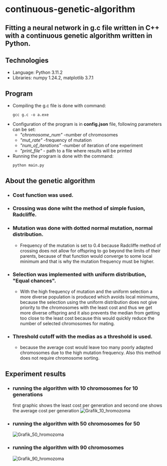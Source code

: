 # continuous-genetic-algorithm
## Fitting a neural network in g.c file written in C++ with a continuous genetic algorithm written in Python.
## Technologies
* Language: Python 3.11.2
* Libraries: numpy 1.24.2, matplotlib 3.7.1
## Program
* Compiling the g.c file is done with command:
   ```console
   gcc g.c -o a.exe
   ```
* Configuration of the program is in **config.json** file, following parameters can be set:
   * *"chromosome_num"* -number of chromosomes
   *  *"mut_rate"* -frequency of mutation
   *  *"num_of_iterations"* -number of iteration of one experiment
   *  *"print_file"* - path to a file where results will be printed
* Running the program is done with the command:
   ```console
   python main.py
   ```
## About the genetic algorithm
* ### **Cost function** was used.
* ### **Crossing** was done wiht the method of simple fusion, Radcliffe.
* ### **Mutation** was done with dotted normal mutation, normal distribution.
   * Frequency of the mutation is set to 0.4 because Radcliffe method of crossing does not allow for offspring to go beyond the limits of their parents, because of that function would converge to some local minimum and that is why the mutation frequency must be higher.
* ### **Selection** was implemented with uniform distribution, "Equal chances".
   * With the high frequency of mutation and the uniform selection a more diverse population is produced which avoids local minimums, because the selection using the uniform distribution does not give priority to the chromosomes with the least cost and thus we get more diverse offspring and it also prevents the median from getting too close to the least cost because this would quickly reduce the number of selected chromosomes for mating.
* ### Threshold **cutoff** with the medias as a threshold is used.
   * because the average cost would leave too many poorly adapted chromosomes due to the high mutation frequency. Also this method does not require chromosome sorting.
## Experiment results
  * ### running the algorithm with 10 chromosomes for 10 generations
     first graphic shows the least cost per generation and second one shows the average cost per generation
    ![Grafik_10_hromozoma](https://github.com/cumicm/continuous-genetic-algorithm/assets/126609170/c67565c4-415c-4532-a39f-c95d19632053)
  * ### running the algorithm with 50 chromosomes for 50
    ![Grafik_50_hromozoma](https://github.com/cumicm/continuous-genetic-algorithm/assets/126609170/00b6f9be-477e-4af0-8238-92901fd236d5)
  * ### running the algorithm with 90 chromosomes
    ![Grafik_90_hromozoma](https://github.com/cumicm/continuous-genetic-algorithm/assets/126609170/43129f13-74de-4c2f-8f97-d4f2aaf7dbf7)


